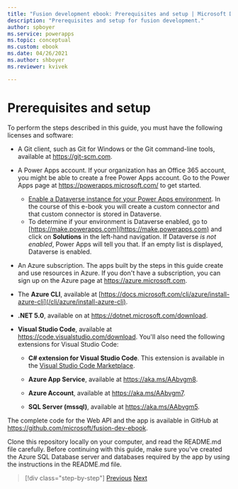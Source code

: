 ```yaml
---
title: "Fusion development ebook: Prerequisites and setup | Microsoft Docs"
description: "Prerequisites and setup for fusion development."
author: spboyer
ms.service: powerapps
ms.topic: conceptual
ms.custom: ebook
ms.date: 04/26/2021
ms.author: shboyer
ms.reviewer: kvivek

---
```

# Prerequisites and setup

To perform the steps described in this guide, you must have the following licenses and software:

- A Git client, such as Git for Windows or the Git command-line tools, available at <https://git-scm.com>.

- A Power Apps account. If your organization has an Office 365 account, you might be able to create a free Power Apps account. Go to the Power Apps page at <https://powerapps.microsoft.com/> to get started.
  - [Enable a Dataverse instance for your Power Apps environment](https://docs.microsoft.com/power-platform/admin/admin-settings). In the course of this e-book you will create a custom connector and that custom connector is stored in Dataverse.
  - To determine if your environment is Dataverse enabled, go to [https://make.powerapps.com](https://make.powerapps.com) and click on **Solutions** in the left-hand navigation. If Dataverse _is not enabled_, Power Apps will tell you that. If an empty list is displayed, Dataverse is enabled.

- An Azure subscription. The apps built by the steps in this guide create and use resources in Azure. If you don't have a subscription, you can sign up on the Azure page at <https://azure.microsoft.com>.

- The **Azure CLI**, available at [https://docs.microsoft.com/cli/azure/install-azure-cli](/cli/azure/install-azure-cli).

- **.NET 5.0**, available on at <https://dotnet.microsoft.com/download>.

- **Visual Studio Code**, available at <https://code.visualstudio.com/download>. You'll also need the following extensions for Visual Studio Code:

  - **C\# extension for Visual Studio Code**. This extension is available in the [Visual Studio Code Marketplace](https://marketplace.visualstudio.com/items?itemName=ms-dotnettools.csharp).

  - **Azure App Service**, available at <https://aka.ms/AAbvgm8>.

  - **Azure Account**, available at <https://aka.ms/AAbvgm7>.

  - **SQL Server (mssql)**, available at <https://aka.ms/AAbvgm5>.

The complete code for the Web API and the app is available in GitHub at <https://github.com/microsoft/fusion-dev-ebook>.

Clone this repository locally on your computer, and read the README.md file carefully. Before continuing with this guide, make sure you've created the Azure SQL Database server and databases required by the app by using the instructions in the README.md file.

> [!div class="step-by-step"]
> [Previous](foreword.md)
> [Next](01-what-is-fusion-dev-approach.md)
